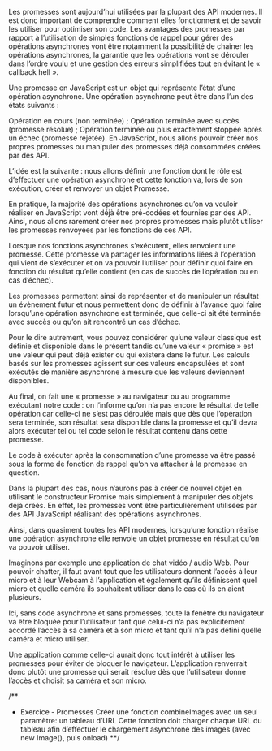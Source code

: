 Les promesses sont aujourd’hui utilisées par la plupart des API modernes. Il est donc important de comprendre comment elles fonctionnent et de savoir les utiliser pour optimiser son code.
Les avantages des promesses par rapport à l’utilisation de simples fonctions de rappel pour gérer des opérations asynchrones vont être notamment la possibilité de chainer les opérations asynchrones, la garantie que les opérations vont se dérouler dans l’ordre voulu et une gestion des erreurs simplifiées tout en évitant le « callback hell ».

Une promesse en JavaScript est un objet qui représente l’état d’une opération asynchrone. Une opération asynchrone peut être dans l’un des états suivants :

Opération en cours (non terminée) ;
Opération terminée avec succès (promesse résolue) ;
Opération terminée ou plus exactement stoppée après un échec (promesse rejetée).
En JavaScript, nous allons pouvoir créer nos propres promesses ou manipuler des promesses déjà consommées créées par des API.

L’idée est la suivante : nous allons définir une fonction dont le rôle est d’effectuer une opération asynchrone et cette fonction va, lors de son exécution, créer et renvoyer un objet Promesse.

En pratique, la majorité des opérations asynchrones qu’on va vouloir réaliser en JavaScript vont déjà être pré-codées et fournies par des API. Ainsi, nous allons rarement créer nos propres promesses mais plutôt utiliser les promesses renvoyées par les fonctions de ces API.

Lorsque nos fonctions asynchrones s’exécutent, elles renvoient une promesse. Cette promesse va partager les informations liées à l’opération qui vient de s’exécuter et on va pouvoir l’utiliser pour définir quoi faire en fonction du résultat qu’elle contient (en cas de succès de l’opération ou en cas d’échec).

Les promesses permettent ainsi de représenter et de manipuler un résultat un évènement futur et nous permettent donc de définir à l’avance quoi faire lorsqu’une opération asynchrone est terminée, que celle-ci ait été terminée avec succès ou qu’on ait rencontré un cas d’échec.

Pour le dire autrement, vous pouvez considérer qu’une valeur classique est définie et disponible dans le présent tandis qu’une valeur « promise » est une valeur qui peut déjà exister ou qui existera dans le futur. Les calculs basés sur les promesses agissent sur ces valeurs encapsulées et sont exécutés de manière asynchrone à mesure que les valeurs deviennent disponibles.

Au final, on fait une « promesse » au navigateur ou au programme exécutant notre code : on l’informe qu’on n’a pas encore le résultat de telle opération car celle-ci ne s’est pas déroulée mais que dès que l’opération sera terminée, son résultat sera disponible dans la promesse et qu’il devra alors exécuter tel ou tel code selon le résultat contenu dans cette promesse.

Le code à exécuter après la consommation d’une promesse va être passé sous la forme de fonction de rappel qu’on va attacher à la promesse en question.

Dans la plupart des cas, nous n’aurons pas à créer de nouvel objet en utilisant le constructeur Promise mais simplement à manipuler des objets déjà créés. En effet, les promesses vont être particulièrement utilisées par des API JavaScript réalisant des opérations asynchrones.

Ainsi, dans quasiment toutes les API modernes, lorsqu’une fonction réalise une opération asynchrone elle renvoie un objet promesse en résultat qu’on va pouvoir utiliser.

Imaginons par exemple une application de chat vidéo / audio Web. Pour pouvoir chatter, il faut avant tout que les utilisateurs donnent l’accès à leur micro et à leur Webcam à l’application et également qu’ils définissent quel micro et quelle caméra ils souhaitent utiliser dans le cas où ils en aient plusieurs.

Ici, sans code asynchrone et sans promesses, toute la fenêtre du navigateur va être bloquée pour l’utilisateur tant que celui-ci n’a pas explicitement accordé l’accès à sa caméra et à son micro et tant qu’il n’a pas défini quelle caméra et micro utiliser.

Une application comme celle-ci aurait donc tout intérêt à utiliser les promesses pour éviter de bloquer le navigateur. L’application renverrait donc plutôt une promesse qui serait résolue dès que l’utilisateur donne l’accès et choisit sa caméra et son micro.

/**
 * Exercice - Promesses
Créer une fonction combineImages avec un seul paramètre: un tableau d’URL
Cette fonction doit charger chaque URL du tableau afin d’effectuer le chargement asynchrone des images (avec new Image(), puis onload)
**/



